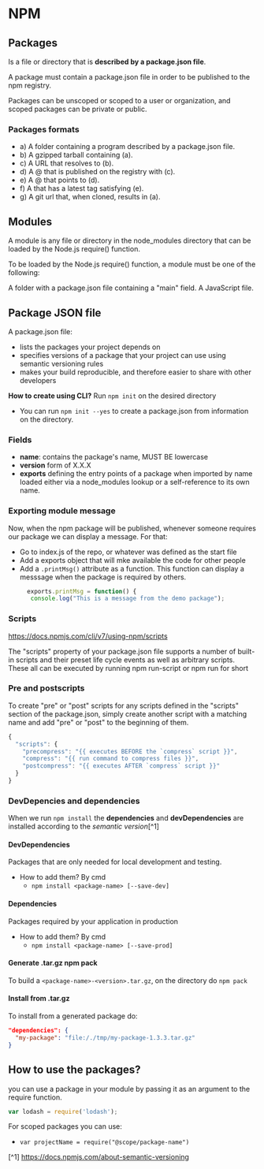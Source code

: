 # NPM
## Packages
Is a file or directory that is **described by a package.json file**. 

A package must contain a package.json file in order to be published to the npm registry. 

Packages can be unscoped or scoped to a user or organization, and scoped packages can be private or public.

### Packages formats
- a) A folder containing a program described by a package.json file.
- b) A gzipped tarball containing (a).
- c) A URL that resolves to (b).
- d) A <name>@<version> that is published on the registry with (c).
- e) A <name>@<tag> that points to (d).
- f) A <name> that has a latest tag satisfying (e).
- g) A git url that, when cloned, results in (a).

## Modules
A module is any file or directory in the node_modules directory that can be loaded by the Node.js require() function.

To be loaded by the Node.js require() function, a module must be one of the following:

A folder with a package.json file containing a "main" field.
A JavaScript file.

## Package JSON file
A package.json file:

- lists the packages your project depends on
- specifies versions of a package that your project can use using semantic versioning rules
- makes your build reproducible, and therefore easier to share with other developers

**How to create using CLI?**
Run `npm init` on the desired directory
- You can run `npm init --yes` to create a package.json from information on the directory.

### Fields
- **name**: contains the package's name, MUST BE lowercase
- **version** form of X.X.X
- **exports** defining the entry points of a package when imported by name loaded either via a node_modules lookup or a self-reference to its own name. 
  
### Exporting module message
Now, when the npm package will be published, whenever someone requires our package we can display a message. For that:
- Go to index.js of the repo, or whatever was defined as the start file
- Add a exports object that will mke available the code for other people
- Add a `.printMsg()` attribute as a function. This function can display a messsage when the package is required by others.
  ```javascript
    exports.printMsg = function() {
     console.log("This is a message from the demo package");
  ```

### Scripts
https://docs.npmjs.com/cli/v7/using-npm/scripts

The "scripts" property of your package.json file supports a number of built-in scripts and their preset life cycle events as well as arbitrary scripts. These all can be executed by running npm run-script <stage> or npm run <stage> for short

### Pre and postscripts
To create "pre" or "post" scripts for any scripts defined in the "scripts" section of the package.json, simply create another script with a matching name and add "pre" or "post" to the beginning of them.
```javascript
{
  "scripts": {
    "precompress": "{{ executes BEFORE the `compress` script }}",
    "compress": "{{ run command to compress files }}",
    "postcompress": "{{ executes AFTER `compress` script }}"
  }
}
```

### DevDepencies and dependencies
When we run `npm install` the **dependencies** and **devDependencies** are installed according to the *semantic version*[^1]

#### **DevDependencies**
Packages that are only needed for local development and testing.
- How to add them? By cmd
  - `npm install <package-name> [--save-dev]`

#### **Dependencies**
Packages required by your application in production
- How to add them? By cmd
  - `npm install <package-name> [--save-prod]`

#### **Generate .tar.gz npm pack**
To build a `<package-name>-<version>.tar.gz`, on the directory do `npm pack`

#### Install from **.tar.gz**
To install from a generated package do:
```JSON
"dependencies": {
  "my-package": "file:/./tmp/my-package-1.3.3.tar.gz"
}
```
## How to use the packages?
you can use a package in your module by passing it as an argument to the require function.
```javascript
var lodash = require('lodash');
```

For scoped packages you can use:
- `var projectName = require("@scope/package-name")`


[^1] https://docs.npmjs.com/about-semantic-versioning